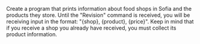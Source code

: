 Create a program that prints information about food shops in Sofia and the products they store. Until the "Revision" command is received, you will be receiving input in the format: "{shop}, {product}, {price}".
Keep in mind that if you receive a shop you already have received, you must collect its product information.
